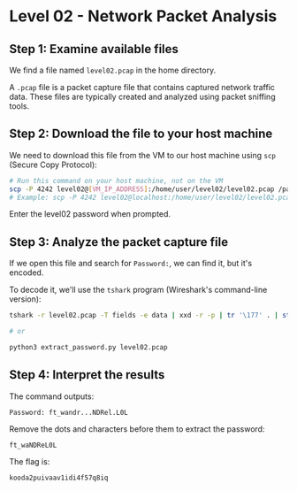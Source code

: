 # Level 02 - Network Packet Analysis

## Step 1: Examine available files

We find a file named `level02.pcap` in the home directory.

A `.pcap` file is a packet capture file that contains captured network traffic data. These files are typically created and analyzed using packet sniffing tools.

## Step 2: Download the file to your host machine

We need to download this file from the VM to our host machine using `scp` (Secure Copy Protocol):

```sh
# Run this command on your host machine, not on the VM
scp -P 4242 level02@[VM_IP_ADDRESS]:/home/user/level02/level02.pcap /path/on/your/host
# Example: scp -P 4242 level02@localhost:/home/user/level02/level02.pcap ./
```

Enter the level02 password when prompted.

## Step 3: Analyze the packet capture file

If we open this file and search for `Password:`, we can find it, but it's encoded.

To decode it, we'll use the `tshark` program (Wireshark's command-line version):

```sh
tshark -r level02.pcap -T fields -e data | xxd -r -p | tr '\177' . | strings | grep assword

# or

python3 extract_password.py level02.pcap
```

## Step 4: Interpret the results

The command outputs:

```
Password: ft_wandr...NDRel.L0L
```

Remove the dots and characters before them to extract the password:

```
ft_waNDReL0L
```

The flag is:

```
kooda2puivaav1idi4f57q8iq
```
